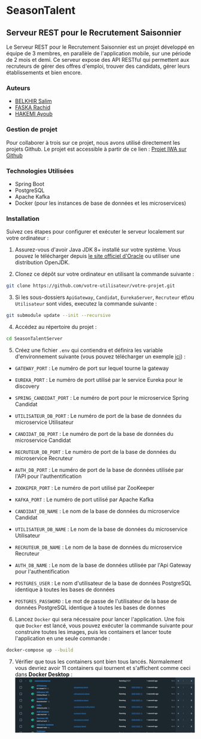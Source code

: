 # SeasonTalent
## Serveur REST pour le Recrutement Saisonnier

Le Serveur REST pour le Recrutement Saisonnier est un projet développé en équipe de 3 membres, en parallèle de l'application mobile, sur une période de 2 mois et demi. Ce serveur expose des API RESTful qui permettent aux recruteurs de gérer des offres d'emploi, trouver des candidats, gérer leurs établissements et bien encore.

### Auteurs
- [BELKHIR Salim][Salim_github]
- [FASKA Rachid][Rachid_github]
- [HAKEMI Ayoub][Ayoub_github]

[Salim_github]: https://github.com/Salim-belkhir
[Rachid_github]: https://github.com/playerRC
[Ayoub_github]: https://github.com/ayoubbibo

### Gestion de projet

Pour collaborer à trois sur ce projet, nous avons utilisé directement les projets Github.
Le projet est accessible à partir de ce lien : [Projet IWA sur Github][Project]

[Project]: https://github.com/users/Salim-belkhir/projects/1/views/2

### Technologies Utilisées
- Spring Boot
- PostgreSQL
- Apache Kafka
- Docker (pour les instances de base de données et les microservices)

### Installation
Suivez ces étapes pour configurer et exécuter le serveur localement sur votre ordinateur :

1. Assurez-vous d'avoir Java JDK 8+ installé sur votre système. Vous pouvez le télécharger depuis [le site officiel d'Oracle](https://www.oracle.com/java/technologies/javase-downloads.html) ou utiliser une distribution OpenJDK.

2. Clonez ce dépôt sur votre ordinateur en utilisant la commande suivante :

```bash
git clone https://github.com/votre-utilisateur/votre-projet.git
```

3. Si les sous-dossiers `ApiGateway`, `Candidat`, `EurekaServer`, `Recruteur` et\ou `Utilisateur` sont vides, executez la commande suivante :

```bash
git submodule update --init --recursive
```

4. Accédez au répertoire du projet :
    
```bash
cd SeasonTalentServer
```

5. Créez une fichier `.env` qui contiendra et définira les variable d'environnement suivante (vous pouvez télécharger un exemple [ici](assets/.env)) :

- `GATEWAY_PORT` : Le numéro de port sur lequel tourne la gateway

- `EUREKA_PORT` : Le numéro de port utilisé par le service Eureka pour le discovery

- `SPRING_CANDIDAT_PORT` : Le numéro de port pour le microservice Spring Candidat

- `UTILISATEUR_DB_PORT` : Le numéro de port de la base de données du microservice Utilisateur

- `CANDIDAT_DB_PORT` : Le numéro de port de la base de données du microservice Candidat

- `RECRUTEUR_DB_PORT` : Le numéro de port de la base de données du microservice Recruteur

- `AUTH_DB_PORT` : Le numéro de port de la base de données utilisée par l'API pour l'authentification

- `ZOOKEPER_PORT` : Le numéro de port utilisé par ZooKeeper

- `KAFKA_PORT` : Le numéro de port utilisé par Apache Kafka

- `CANDIDAT_DB_NAME` : Le nom de la base de données du microservice Candidat

- `UTILISATEUR_DB_NAME` : Le nom de la base de données du microservice Utilisateur

- `RECRUTEUR_DB_NAME` : Le nom de la base de données du microservice Recruteur

- `AUTH_DB_NAME` : Le nom de la base de données utilisée par l'Api Gateway pour l'authentification

- `POSTGRES_USER` : Le nom d'utilisateur de la base de données PostgreSQL identique à toutes les bases de données

- `POSTGRES_PASSWORD` : Le mot de passe de l'utilisateur de la base de données PostgreSQL identique à toutes les bases de donnes


6. Lancez `Docker` qui sera nécessaire pour lancer l'application. Une fois que `Docker` est lancé, vous pouvez exécuter la commande suivante pour construire toutes les images, puis les containers et lancer toute l'application en une seule commande :

```bash
docker-compose up --build
```

7. Vérifier que tous les containers sont bien tous lancés. Normalement vous devriez avoir 11 containers qui tournent et s'affichent comme ceci dans **Docker Desktop** :
![Dashboard Docker Desktop](assets/docker-board.png)
   